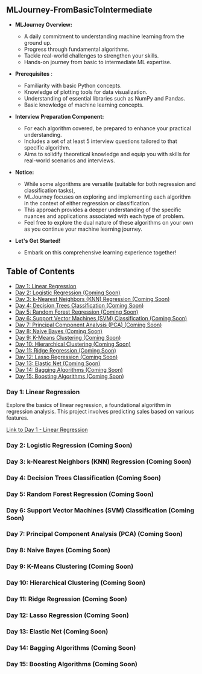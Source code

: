 ## MLJourney-FromBasicToIntermediate

- **MLJourney Overview:**
  - A daily commitment to understanding machine learning from the ground up.
  - Progress through fundamental algorithms.
  - Tackle real-world challenges to strengthen your skills.
  - Hands-on journey from basic to intermediate ML expertise.

- **Prerequisites** :
  - Familiarity with basic Python concepts.
  - Knowledge of plotting tools for data visualization.
  - Understanding of essential libraries such as NumPy and Pandas.
  - Basic knowledge of machine learning concepts.

- **Interview Preparation Component:**
  - For each algorithm covered, be prepared to enhance your practical understanding.
  - Includes a set of at least 5 interview questions tailored to that specific algorithm.
  - Aims to solidify theoretical knowledge and equip you with skills for real-world scenarios and interviews.

- **Notice:**
  - While some algorithms are versatile (suitable for both regression and classification tasks),
  - MLJourney focuses on exploring and implementing each algorithm in the context of either regression or classification.
  - This approach provides a deeper understanding of the specific nuances and applications associated with each type of problem.
  - Feel free to explore the dual nature of these algorithms on your own as you continue your machine learning journey.

- **Let's Get Started!**
  - Embark on this comprehensive learning experience together!

## Table of Contents
- [Day 1: Linear Regression](#day-1-linear-regression)
- [Day 2: Logistic Regression (Coming Soon)](#day-2-logistic-regression-coming-soon)
- [Day 3: k-Nearest Neighbors (KNN) Regression (Coming Soon)](#day-3-k-nearest-neighbors-knn-regression-coming-soon)
- [Day 4: Decision Trees Classification (Coming Soon)](#day-4-decision-trees-classification-coming-soon)
- [Day 5: Random Forest Regression (Coming Soon)](#day-5-random-forest-regression-coming-soon)
- [Day 6: Support Vector Machines (SVM) Classification (Coming Soon)](#day-6-support-vector-machines-svm-classification-coming-soon)
- [Day 7: Principal Component Analysis (PCA) (Coming Soon)](#day-7-principal-component-analysis-pca-coming-soon)
- [Day 8: Naive Bayes (Coming Soon)](#day-8-naive-bayes-coming-soon)
- [Day 9: K-Means Clustering (Coming Soon)](#day-9-k-means-clustering-coming-soon)
- [Day 10: Hierarchical Clustering (Coming Soon)](#day-10-hierarchical-clustering-coming-soon)
- [Day 11: Ridge Regression (Coming Soon)](#day-11-ridge-regression-coming-soon)
- [Day 12: Lasso Regression (Coming Soon)](#day-12-lasso-regression-coming-soon)
- [Day 13: Elastic Net (Coming Soon)](#day-13-elastic-net-coming-soon)
- [Day 14: Bagging Algorithms (Coming Soon)](#day-14-bagging-algorithms-coming-soon)
- [Day 15: Boosting Algorithms (Coming Soon)](#day-15-boosting-algorithms-coming-soon)

### Day 1: Linear Regression
Explore the basics of linear regression, a foundational algorithm in regression analysis. This project involves predicting sales based on various features.

[Link to Day 1 - Linear Regression](https://github.com/AnilKamath27/MLJourney-FromBasicToIntermediate/tree/main/Linear%20Regression/Day%201%20Sales_Price_Prediction)

### Day 2: Logistic Regression (Coming Soon)

### Day 3: k-Nearest Neighbors (KNN) Regression (Coming Soon)

### Day 4: Decision Trees Classification (Coming Soon)

### Day 5: Random Forest Regression (Coming Soon)

### Day 6: Support Vector Machines (SVM) Classification (Coming Soon)

### Day 7: Principal Component Analysis (PCA) (Coming Soon)

### Day 8: Naive Bayes (Coming Soon)

### Day 9: K-Means Clustering (Coming Soon)

### Day 10: Hierarchical Clustering (Coming Soon)

### Day 11: Ridge Regression (Coming Soon)

### Day 12: Lasso Regression (Coming Soon)

### Day 13: Elastic Net (Coming Soon)

### Day 14: Bagging Algorithms (Coming Soon)

### Day 15: Boosting Algorithms (Coming Soon)